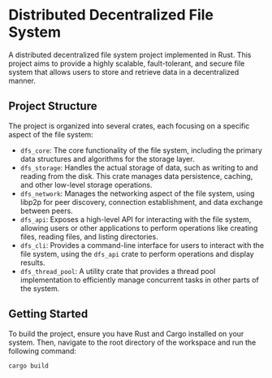 # Distributed Decentralized File System

A distributed decentralized file system project implemented in Rust. This project aims to provide a highly scalable, fault-tolerant, and secure file system that allows users to store and retrieve data in a decentralized manner.

## Project Structure

The project is organized into several crates, each focusing on a specific aspect of the file system:

- `dfs_core`: The core functionality of the file system, including the primary data structures and algorithms for the storage layer.
- `dfs_storage`: Handles the actual storage of data, such as writing to and reading from the disk. This crate manages data persistence, caching, and other low-level storage operations.
- `dfs_network`: Manages the networking aspect of the file system, using libp2p for peer discovery, connection establishment, and data exchange between peers.
- `dfs_api`: Exposes a high-level API for interacting with the file system, allowing users or other applications to perform operations like creating files, reading files, and listing directories.
- `dfs_cli`: Provides a command-line interface for users to interact with the file system, using the `dfs_api` crate to perform operations and display results.
- `dfs_thread_pool`: A utility crate that provides a thread pool implementation to efficiently manage concurrent tasks in other parts of the system.

## Getting Started

To build the project, ensure you have Rust and Cargo installed on your system. Then, navigate to the root directory of the workspace and run the following command:

```sh
cargo build
